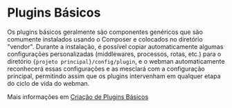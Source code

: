 # Plugins Básicos

Os plugins básicos geralmente são componentes genéricos que são comumente instalados usando o Composer e colocados no diretório "vendor". Durante a instalação, é possível copiar automaticamente algumas configurações personalizadas (middlewares, processos, rotas, etc.) para o diretório `{projeto principal}/config/plugin`, e o webman automaticamente reconhecerá essas configurações e as mesclará com a configuração principal, permitindo assim que os plugins intervenham em qualquer etapa do ciclo de vida do webman. 

Mais informações em [Criação de Plugins Básicos](create.md)
